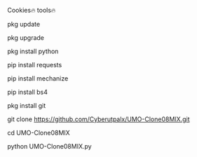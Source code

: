 Cookies🔥 tools🔥


pkg update

pkg upgrade

pkg install python

pip install requests

pip install mechanize

pip install bs4

pkg install git

git clone https://github.com/Cyberutpalx/UMO-Clone08MIX.git

cd UMO-Clone08MIX

python UMO-Clone08MIX.py
